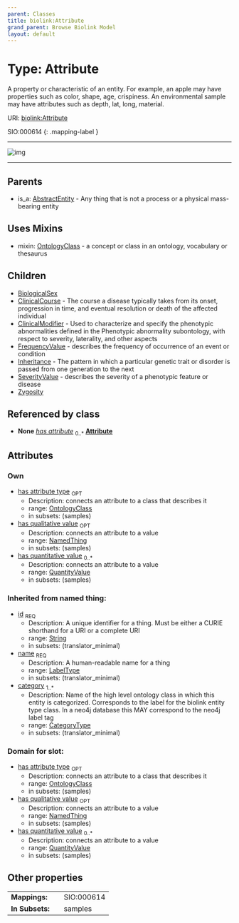 ```yaml
---
parent: Classes
title: biolink:Attribute
grand_parent: Browse Biolink Model
layout: default
---
```


# Type: Attribute


A property or characteristic of an entity. For example, an apple may have properties such as color, shape, age, crispiness. An environmental sample may have attributes such as depth, lat, long, material.

URI: [biolink:Attribute](https://w3id.org/biolink/vocab/Attribute)

SIO:000614
{: .mapping-label }


---

![img](http://yuml.me/diagram/nofunky;dir:TB/class/[Zygosity],[SeverityValue],[QuantityValue],[OntologyClass],[NamedThing],[Inheritance],[FrequencyValue],[ClinicalModifier],[ClinicalCourse],[BiologicalSex],[NamedThing]%3Chas%20qualitative%20value%200..1-%20[Attribute|id:string;name:label_type;category:category_type%20%2B],[QuantityValue]%3Chas%20quantitative%20value%200..*-++[Attribute],[OntologyClass]%3Chas%20attribute%20type%200..1-%20[Attribute],[MaterialSample]-%20has%20attribute%200..*%3E[Attribute],[Attribute]uses%20-.-%3E[OntologyClass],[Attribute]%5E-[Zygosity],[Attribute]%5E-[SeverityValue],[Attribute]%5E-[Inheritance],[Attribute]%5E-[FrequencyValue],[Attribute]%5E-[ClinicalModifier],[Attribute]%5E-[ClinicalCourse],[Attribute]%5E-[BiologicalSex],[AbstractEntity]%5E-[Attribute],[MaterialSample],[AbstractEntity])

---


## Parents

 *  is_a: [AbstractEntity](AbstractEntity.md) - Any thing that is not a process or a physical mass-bearing entity

## Uses Mixins

 *  mixin: [OntologyClass](OntologyClass.md) - a concept or class in an ontology, vocabulary or thesaurus

## Children

 * [BiologicalSex](BiologicalSex.md)
 * [ClinicalCourse](ClinicalCourse.md) - The course a disease typically takes from its onset, progression in time, and eventual resolution or death of the affected individual
 * [ClinicalModifier](ClinicalModifier.md) - Used to characterize and specify the phenotypic abnormalities defined in the Phenotypic abnormality subontology, with respect to severity, laterality, and other aspects
 * [FrequencyValue](FrequencyValue.md) - describes the frequency of occurrence of an event or condition
 * [Inheritance](Inheritance.md) - The pattern in which a particular genetic trait or disorder is passed from one generation to the next
 * [SeverityValue](SeverityValue.md) - describes the severity of a phenotypic feature or disease
 * [Zygosity](Zygosity.md)

## Referenced by class

 *  **None** *[has attribute](has_attribute.md)*  <sub>0..*</sub>  **[Attribute](Attribute.md)**

## Attributes


### Own

 * [has attribute type](has_attribute_type.md)  <sub>OPT</sub>
    * Description: connects an attribute to a class that describes it
    * range: [OntologyClass](OntologyClass.md)
    * in subsets: (samples)
 * [has qualitative value](has_qualitative_value.md)  <sub>OPT</sub>
    * Description: connects an attribute to a value
    * range: [NamedThing](NamedThing.md)
    * in subsets: (samples)
 * [has quantitative value](has_quantitative_value.md)  <sub>0..*</sub>
    * Description: connects an attribute to a value
    * range: [QuantityValue](QuantityValue.md)
    * in subsets: (samples)

### Inherited from named thing:

 * [id](id.md)  <sub>REQ</sub>
    * Description: A unique identifier for a thing. Must be either a CURIE shorthand for a URI or a complete URI
    * range: [String](types/String.md)
    * in subsets: (translator_minimal)
 * [name](name.md)  <sub>REQ</sub>
    * Description: A human-readable name for a thing
    * range: [LabelType](types/LabelType.md)
    * in subsets: (translator_minimal)
 * [category](category.md)  <sub>1..*</sub>
    * Description: Name of the high level ontology class in which this entity is categorized. Corresponds to the label for the biolink entity type class. In a neo4j database this MAY correspond to the neo4j label tag
    * range: [CategoryType](types/CategoryType.md)
    * in subsets: (translator_minimal)

### Domain for slot:

 * [has attribute type](has_attribute_type.md)  <sub>OPT</sub>
    * Description: connects an attribute to a class that describes it
    * range: [OntologyClass](OntologyClass.md)
    * in subsets: (samples)
 * [has qualitative value](has_qualitative_value.md)  <sub>OPT</sub>
    * Description: connects an attribute to a value
    * range: [NamedThing](NamedThing.md)
    * in subsets: (samples)
 * [has quantitative value](has_quantitative_value.md)  <sub>0..*</sub>
    * Description: connects an attribute to a value
    * range: [QuantityValue](QuantityValue.md)
    * in subsets: (samples)

## Other properties

|  |  |  |
| --- | --- | --- |
| **Mappings:** | | SIO:000614 |
| **In Subsets:** | | samples |

